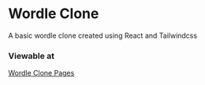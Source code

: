 # Wordle Clone

A basic wordle clone created using React and Tailwindcss

### Viewable at
[Wordle Clone Pages](https://starkjj.github.io/wordle-clone)